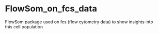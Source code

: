 # FlowSom_on_fcs_data
FlowSom package used on fcs (flow cytometry data) to show insights into this cell population

